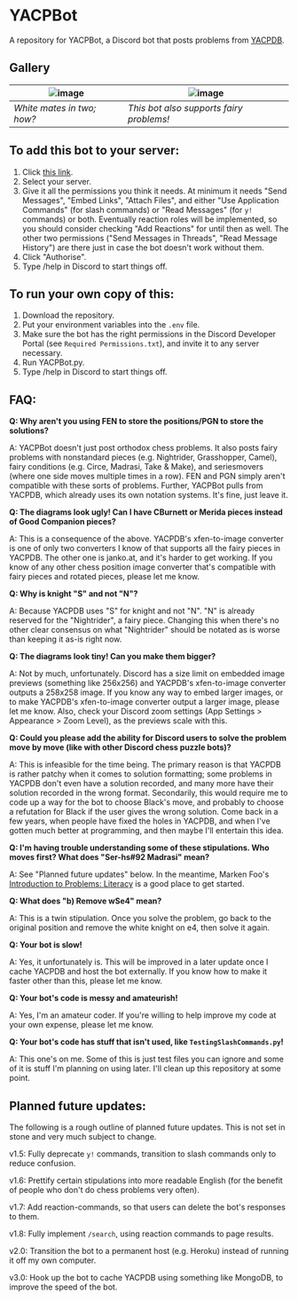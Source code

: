 # YACPBot
A repository for YACPBot, a Discord bot that posts problems from [YACPDB](https://www.yacpdb.org/).

## Gallery
![image](https://user-images.githubusercontent.com/16442480/177006133-5ebf780b-cb9c-4c9f-9823-e3a2a077e2f0.png) | ![image](https://user-images.githubusercontent.com/16442480/177006112-f9522259-4924-492a-b8a7-8802baf32115.png)
--- | ---
*White mates in two; how?* | *This bot also supports fairy problems!*

## To add this bot to your server:
1. Click [this link](https://discord.com/api/oauth2/authorize?client_id=843945577741156393&permissions=277025508416&scope=bot%20applications.commands).
2. Select your server.
3. Give it all the permissions you think it needs. At minimum it needs "Send Messages", "Embed Links", "Attach Files", and either "Use Application Commands" (for slash commands) or "Read Messages" (for `y!` commands) or both. Eventually reaction roles will be implemented, so you should consider checking "Add Reactions" for until then as well. The other two permissions ("Send Messages in Threads", "Read Message History") are there just in case the bot doesn't work without them.
4. Click "Authorise".
5. Type /help in Discord to start things off.

## To run your own copy of this:
1. Download the repository.
2. Put your environment variables into the `.env` file.
3. Make sure the bot has the right permissions in the Discord Developer Portal (see `Required Permissions.txt`), and invite it to any server necessary.
4. Run YACPBot.py.
5. Type /help in Discord to start things off.

## FAQ:
**Q: Why aren't you using FEN to store the positions/PGN to store the solutions?**

A: YACPBot doesn't just post orthodox chess problems. It also posts fairy problems with nonstandard pieces (e.g. Nightrider, Grasshopper, Camel), fairy conditions (e.g. Circe, Madrasi, Take & Make), and seriesmovers (where one side moves multiple times in a row). FEN and PGN simply aren't compatible with these sorts of problems. Further, YACPBot pulls from YACPDB, which already uses its own notation systems. It's fine, just leave it.

**Q: The diagrams look ugly! Can I have CBurnett or Merida pieces instead of Good Companion pieces?**

A: This is a consequence of the above. YACPDB's xfen-to-image converter is one of only two converters I know of that supports all the fairy pieces in YACPDB. The other one is janko.at, and it's harder to get working. If you know of any other chess position image converter that's compatible with fairy pieces and rotated pieces, please let me know.

**Q: Why is knight "S" and not "N"?**

A: Because YACPDB uses "S" for knight and not "N". "N" is already reserved for the "Nightrider", a fairy piece. Changing this when there's no other clear consensus on what "Nightrider" should be notated as is worse than keeping it as-is right now.

**Q: The diagrams look tiny! Can you make them bigger?**

A: Not by much, unfortunately. Discord has a size limit on embedded image previews (something like 256x256) and YACPDB's xfen-to-image converter outputs a 258x258 image. If you know any way to embed larger images, or to make YACPDB's xfen-to-image converter output a larger image, please let me know. Also, check your Discord zoom settings (App Settings > Appearance > Zoom Level), as the previews scale with this.

**Q: Could you please add the ability for Discord users to solve the problem move by move (like with other Discord chess puzzle bots)?**

A: This is infeasible for the time being. The primary reason is that YACPDB is rather patchy when it comes to solution formatting; some problems in YACPDB don't even have a solution recorded, and many more have their solution recorded in the wrong format. Secondarily, this would require me to code up a way for the bot to choose Black's move, and probably to choose a refutation for Black if the user gives the wrong solution. Come back in a few years, when people have fixed the holes in YACPDB, and when I've gotten much better at programming, and then maybe I'll entertain this idea.

**Q: I'm having trouble understanding some of these stipulations. Who moves first? What does "Ser-hs#92 Madrasi" mean?**

A: See "Planned future updates" below. In the meantime, Marken Foo's [Introduction to Problems: Literacy](https://thechesspolyglot.netlify.app/introduction-to-problems/) is a good place to get started.

**Q: What does "b) Remove wSe4" mean?**

A: This is a twin stipulation. Once you solve the problem, go back to the original position and remove the white knight on e4, then solve it again.

**Q: Your bot is slow!**

A: Yes, it unfortunately is. This will be improved in a later update once I cache YACPDB and host the bot externally. If you know how to make it faster other than this, please let me know.

**Q: Your bot's code is messy and amateurish!**

A: Yes, I'm an amateur coder. If you're willing to help improve my code at your own expense, please let me know. 

**Q: Your bot's code has stuff that isn't used, like `TestingSlashCommands.py`!**

A: This one's on me. Some of this is just test files you can ignore and some of it is stuff I'm planning on using later. I'll clean up this repository at some point.

## Planned future updates:
The following is a rough outline of planned future updates. This is not set in stone and very much subject to change.

v1.5: Fully deprecate `y!` commands, transition to slash commands only to reduce confusion.

v1.6: Prettify certain stipulations into more readable English (for the benefit of people who don't do chess problems very often).

v1.7: Add reaction-commands, so that users can delete the bot's responses to them.

v1.8: Fully implement `/search`, using reaction commands to page results.

v2.0: Transition the bot to a permanent host (e.g. Heroku) instead of running it off my own computer.

v3.0: Hook up the bot to cache YACPDB using something like MongoDB, to improve the speed of the bot.
